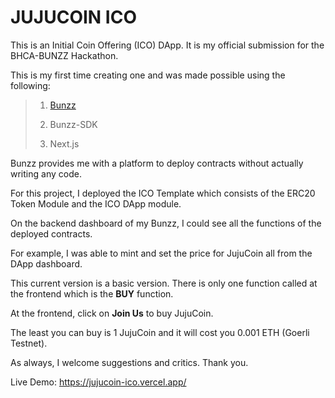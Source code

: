 # JUJUCOIN ICO

This is an Initial Coin Offering (ICO) DApp. It is my official submission for the BHCA-BUNZZ Hackathon.

This is my first time creating one and was made possible using the following:

>1. [Bunzz](https://app.bunzz.dev/)
>
>2. Bunzz-SDK
>
>3. Next.js

Bunzz provides me with a platform to deploy contracts without actually writing any code.

For this project, I deployed the ICO Template which consists of the ERC20 Token Module and the ICO DApp module.

On the backend dashboard of my Bunzz, I could see all the functions of the deployed contracts.

For example, I was able to mint and set the price for JujuCoin all from the DApp dashboard.

This current version is a basic version. There is only one function called at the frontend which is the **BUY** function.

At the frontend, click on **Join Us** to buy JujuCoin.

The least you can buy is 1 JujuCoin and it will cost you 0.001 ETH (Goerli Testnet).

As always, I welcome suggestions and critics. Thank you.


Live Demo: https://jujucoin-ico.vercel.app/